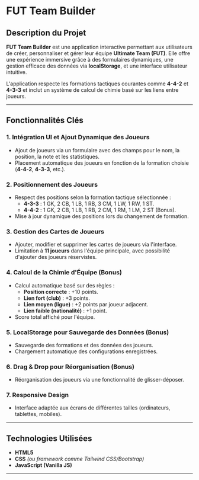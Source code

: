 # FUT Team Builder 

## Description du Projet  
**FUT Team Builder** est une application interactive permettant aux utilisateurs de créer, personnaliser et gérer leur équipe **Ultimate Team (FUT)**. Elle offre une expérience immersive grâce à des formulaires dynamiques, une gestion efficace des données via **localStorage**, et une interface utilisateur intuitive.  

L'application respecte les formations tactiques courantes comme **4-4-2** et **4-3-3** et inclut un système de calcul de chimie basé sur les liens entre joueurs.  

---

## Fonctionnalités Clés  
### **1. Intégration UI et Ajout Dynamique des Joueurs**
- Ajout de joueurs via un formulaire avec des champs pour le nom, la position, la note et les statistiques.  
- Placement automatique des joueurs en fonction de la formation choisie (**4-4-2**, **4-3-3**, etc.).  

### **2. Positionnement des Joueurs**
- Respect des positions selon la formation tactique sélectionnée :  
  - **4-3-3** : 1 GK, 2 CB, 1 LB, 1 RB, 3 CM, 1 LW, 1 RW, 1 ST.  
  - **4-4-2** : 1 GK, 2 CB, 1 LB, 1 RB, 2 CM, 1 RM, 1 LM, 2 ST (Bonus).  
- Mise à jour dynamique des positions lors du changement de formation.  

### **3. Gestion des Cartes de Joueurs**
- Ajouter, modifier et supprimer les cartes de joueurs via l'interface.  
- Limitation à **11 joueurs** dans l'équipe principale, avec possibilité d'ajouter des joueurs réservistes.  

### **4. Calcul de la Chimie d'Équipe (Bonus)**
- Calcul automatique basé sur des règles :  
  - **Position correcte** : +10 points.  
  - **Lien fort (club)** : +3 points.  
  - **Lien moyen (ligue)** : +2 points par joueur adjacent.  
  - **Lien faible (nationalité)** : +1 point.  
- Score total affiché pour l'équipe.  

### **5. LocalStorage pour Sauvegarde des Données (Bonus)**
- Sauvegarde des formations et des données des joueurs.  
- Chargement automatique des configurations enregistrées.  

### **6. Drag & Drop pour Réorganisation (Bonus)**
- Réorganisation des joueurs via une fonctionnalité de glisser-déposer.  

### **7. Responsive Design**
- Interface adaptée aux écrans de différentes tailles (ordinateurs, tablettes, mobiles).  

---

## Technologies Utilisées  
- **HTML5**  
- **CSS** *(ou framework comme Tailwind CSS/Bootstrap)*  
- **JavaScript (Vanilla JS)**  

---

